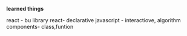 **learned things**

react - bu library
react- declarative 
javascript - interactiove, algorithm
components- class,funtion
